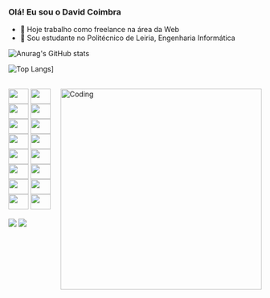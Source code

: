 ### Olá! Eu sou o David Coimbra
- 🔭 Hoje trabalho como freelance na área da Web
- 🌱 Sou estudante no Politécnico de Leiria, Engenharia Informática

![Anurag's GitHub stats](https://github-readme-stats.vercel.app/api?username=davidccoimbra&show_icons=true&theme=dark)

![Top Langs](https://github-readme-stats.vercel.app/api/top-langs/?username=davidccoimbra&layout=compact&theme=dark)]
<div style="display: inline_block"><br>
   <img align="right" alt="Coding" width="400" src="https://res.cloudinary.com/practicaldev/image/fetch/s--sNXjzc6P--/c_limit%2Cf_auto%2Cfl_progressive%2Cq_66%2Cw_880/https://media1.tenor.com/images/0c34272909ee2a4db5606a014082312b/tenor.gif%3Fitemid%3D15828752">
  <img align="center" height="30" width="40" src="https://cdn.jsdelivr.net/gh/devicons/devicon/icons/graphql/graphql-plain.svg" />
  <img align="center" height="30" width="40"src="https://cdn.jsdelivr.net/gh/devicons/devicon/icons/jest/jest-plain.svg" />
  <img align="center" height="30" width="40"src="https://cdn.jsdelivr.net/gh/devicons/devicon/icons/docker/docker-original.svg" />
  <img align="center" height="30" width="40"src="https://cdn.jsdelivr.net/gh/devicons/devicon/icons/react/react-original.svg" />
  <img align="center" height="30" width="40"src="https://cdn.jsdelivr.net/gh/devicons/devicon/icons/postgresql/postgresql-original.svg" />
  <img align="center" height="30" width="40"src="https://cdn.jsdelivr.net/gh/devicons/devicon/icons/mysql/mysql-original.svg" />
  <img align="center" height="30" width="40"src="https://cdn.jsdelivr.net/gh/devicons/devicon/icons/vuejs/vuejs-original.svg" />
  <img align="center" height="30" width="40"src="https://cdn.jsdelivr.net/gh/devicons/devicon/icons/php/php-original.svg" />
  <img align="center" height="30" width="40"src="https://cdn.jsdelivr.net/gh/devicons/devicon/icons/wordpress/wordpress-plain.svg" />
  <img align="center" height="30" width="40"src="https://cdn.jsdelivr.net/gh/devicons/devicon/icons/laravel/laravel-plain.svg" />
  <img align="center" height="30" width="40"src="https://cdn.jsdelivr.net/gh/devicons/devicon/icons/linux/linux-original.svg" />
  <img align="center" height="30" width="40"src="https://cdn.jsdelivr.net/gh/devicons/devicon/icons/nextjs/nextjs-original.svg" />
  <img align="center" height="30" width="40"src="https://cdn.jsdelivr.net/gh/devicons/devicon/icons/csharp/csharp-original.svg" />
  <img align="center" height="30" width="40"src="https://cdn.jsdelivr.net/gh/devicons/devicon/icons/flask/flask-original.svg" />
  <img align="center" height="30" width="40" src="https://cdn.jsdelivr.net/gh/devicons/devicon/icons/django/django-plain.svg" />
  <img align="center" height="30" width="40" src="https://cdn.jsdelivr.net/gh/devicons/devicon/icons/git/git-original.svg" />
</div>
<div style="display: inline_block"><br>
<a href="mailto:davidcoimbradev@gmail.com"><img align="center" src="https://img.shields.io/badge/Gmail-D14836?style=for-the-badge&logo=gmail&logoColor=white" /></a>
<a href="tel:+351968678209"><img align="center" src="https://img.shields.io/badge/WhatsApp-25D366?style=for-the-badge&logo=whatsapp&logoColor=white" /></a>
</div>









